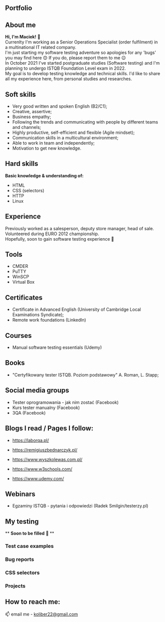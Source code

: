 ## Portfolio
## About me
**Hi, I'm Maciek!** 👋 <br>
Currenlty I'm working as a Senior Operations Specialist (order fulfilment) in a multinational IT related company. <br>
I'm just starting my software testing adventure so apologies for any 'bugs' you may find here 😊 If you do, please report them to me 😉 <br>
In October 2021 I've started postgraduate studies (Software testing) and I'm planning to undergo ISTQB Foundation Level exam in 2022. <br>
My goal is to develop testing knowledge and technical skills. I'd like to share all my experience here, from personal studies and researches.

## Soft skills
- Very good written and spoken English (B2/C1);
- Creative, assertive;
- Business empathy;
- Following the trends and communicating with people by different teams and channels;
- Highly productive, self-efficient and flexible (Agile mindset);
- Communication skills in a multicultural environment;
- Able to work in team and independently;
- Motivation to get new knowledge.

## Hard skills
**Basic knowledge & understanding of:**
   - HTML
   - CSS (selectors)
   - HTTP
   - Linux 
  
## Experience
Previously worked as a salesperson, deputy store manager, head of sale. <br>
Volunteered during EURO 2012 championship. <br>
Hopefully, soon to gain software testing experience 🤞

## Tools
- CMDER
- PuTTY
- WinSCP
- Virtual Box

## Certificates
- Certificate in Advanced English (University of Cambridge Local Examinations Syndicate);
- Remote work foundations (LinkedIn)

## Courses
- Manual software testing essentials (Udemy)

## Books
- "Certyfikowany tester ISTQB. Poziom podstawowy" A. Roman, L. Stapp;

## Social media groups
- Tester oprogramowania - jak nim zostać (Facebook)
- Kurs tester manualny (Facebook)
- 3QA (Facebook)

## Blogs I read / Pages I follow:
- https://laborqa.pl/
- https://remigiuszbednarczyk.pl/
- https://www.wyszkolewas.com.pl/

- https://www.w3schools.com/
- https://www.udemy.com/

## Webinars
- Egzaminy ISTQB - pytania i odpowiedzi (Radek Smilgin/testerzy.pl)

## My testing
  **  **Soon to be filled** 🙂  **
### Test case examples
### Bug reports
### CSS selectors
### Projects
##

## How to reach me: <br>
📫 email me - koliber22@gmail.com


<!--
**koliber22/koliber22** is a ✨ _special_ ✨ repository because its `README.md` (this file) appears on your GitHub profile.

Here are some ideas to get you started:

- 🔭 I’m currently working on ...
- 🌱 I’m currently learning ...
- 👯 I’m looking to collaborate on ...
- 🤔 I’m looking for help with ...
- 💬 Ask me about ...
- 📫 How to reach me: ...
- 😄 Pronouns: ...
- ⚡ Fun fact: ...
-->
